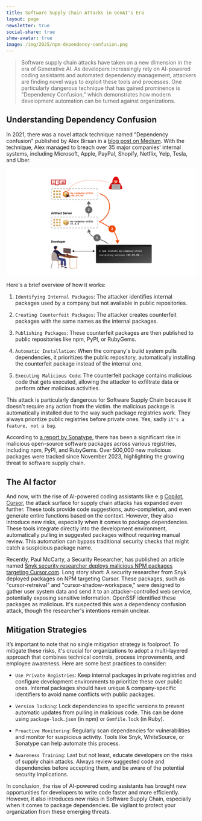 ```yaml
---
title: Software Supply Chain Attacks in GenAI's Era
layout: page
newsletter: true
social-share: true
show-avatar: true
image: /img/2025/npm-dependency-confusion.png
---
```



> Software supply chain attacks have taken on a new dimension in the era of Generative AI. As developers increasingly rely on AI-powered coding assistants and automated dependency management, attackers are finding novel ways to exploit these tools and processes. One particularly dangerous technique that has gained prominence is "Dependency Confusion," which demonstrates how modern development automation can be turned against organizations.

## Understanding Dependency Confusion

In 2021,  there was a novel attack technique named "Dependency confusion" published by Alex Birsan in a [blog post on Medium](https://medium.com/@alex.birsan/dependency-confusion-4a5d60fec610). With the technique, Alex managed to breach over 35 major companies' internal systems, including Microsoft, Apple, PayPal, Shopify, Netflix, Yelp, Tesla, and Uber.

![Image by Checkmarx](/img/2025/npm-dependency-confusion.png)

Here's a brief overview of how it works:

1. `Identifying Internal Packages`: The attacker identifies internal packages used by a company but not available in public repositories.

2. `Creating Counterfeit Packages`: The attacker creates counterfeit packages with the same names as the internal packages.

3. `Publishing Packages`: These counterfeit packages are then published to public repositories like npm, PyPI, or RubyGems.

4. `Automatic Installation`: When the company's build system pulls dependencies, it prioritizes the public repository, automatically installing the counterfeit package instead of the internal one.

5. `Executing Malicious Code`: The counterfeit package contains malicious code that gets executed, allowing the attacker to exfiltrate data or perform other malicious activities.

This attack is particularly dangerous for Software Supply Chain because it doesn't require any action from the victim. the malicious package is automatically installed due to the way such package registries work. They always prioritize public registries before private ones. Yes, sadly `it's a feature, not a bug`.

According to [a report by Sonatype](https://www.csoonline.com/article/3560646/malicious-open-source-software-packages-have-exploded-in-2024.html), there has been a significant rise in malicious open-source software packages across various registries, including npm, PyPI, and RubyGems. Over 500,000 new malicious packages were tracked since November 2023, highlighting the growing threat to software supply chain.

## The AI factor

And now, with the rise of AI-powered coding assistants like e.g [Copilot](https://copilot.microsoft.com/),  [Cursor](https://www.cursor.com/), the attack surface for supply chain attacks has expanded even further. These tools provide code suggestions, auto-completion, and even generate entire functions based on the context. However, they also introduce new risks, especially when it comes to package dependencies. These tools integrate directly into the development environment, automatically pulling in suggested packages without requiring manual review. This automation can bypass traditional security checks that might catch a suspicious package name.

Recently, Paul McCarty, a Security Researcher, has published an article named [Snyk security researcher deploys malicious NPM packages targeting Cursor.com](https://sourcecodered.com/snyk-malicious-npm-package/). Long story short: A security researcher from Snyk deployed packages on NPM targeting Cursor. These packages, such as "cursor-retreival" and "cursor-shadow-workspace," were designed to gather user system data and send it to an attacker-controlled web service, potentially exposing sensitive information. OpenSSF identified these packages as malicious. It's suspected this was a dependency confusion attack, though the researcher's intentions remain unclear.

## Mitigation Strategies

It’s important to note that no single mitigation strategy is foolproof. To mitigate these risks, it's crucial for organizations to adopt a multi-layered approach that combines technical controls, process improvements, and employee awareness. Here are some best practices to consider:

- `Use Private Registries`: Keep internal packages in private registries and configure development environments to prioritize these over public ones. Internal packages should have unique & company-specific identifiers to avoid name conflicts with public packages.

- `Version locking`: Lock dependencies to specific versions to prevent automatic updates from pulling in malicious code. This can be done using `package-lock.json` (in npm) or `Gemfile.lock` (in Ruby).

- `Proactive Monitoring`: Regularly scan dependencies for vulnerabilities and monitor for suspicious activity. Tools like Snyk, WhiteSource, or Sonatype can help automate this process.

- `Awareness Training`: Last but not least, educate developers on the risks of supply chain attacks. Always review suggested code and dependencies before accepting them, and be aware of the potential security implications.

In conclusion, the rise of AI-powered coding assistants has brought new opportunities for developers to write code faster and more efficiently. However, it also introduces new risks in Software Supply Chain, especially when it comes to package dependencies. Be vigilant to protect your organization from these emerging threats.
